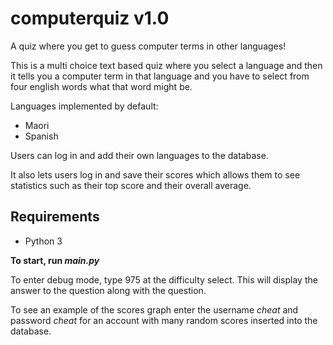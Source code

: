 # computerquiz v1.0
A quiz where you get to guess computer terms in other languages!

This is a multi choice text based quiz where you select a language and then it tells you a computer term in that language and you have to select from four english words what that word might be.

Languages implemented by default:
<ul>
<li>Maori</li>
<li>Spanish</li>
</ul>

Users can log in and add their own languages to the database.

It also lets users log in and save their scores which allows them to see statistics such as their top score and their overall average.

<h2>Requirements</h2>
<ul>
<li>Python 3</li>
</ul>

<b>To start, run <span style="font-style:italic;">main.py</span></b>

To enter debug mode, type 975 at the difficulty select. This will display the answer to the question along with the question.

To see an example of the scores graph enter the username <i>cheat</i> and password <i>cheat</i> for an account with many random scores inserted into the database.